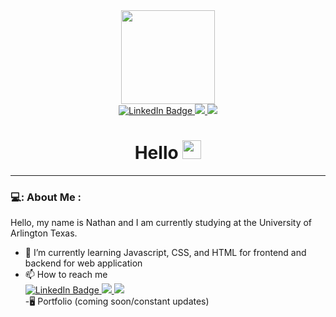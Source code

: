 <div id="header" align="center">
  <img src="https://media.giphy.com/media/ZDTbix65Me1YDNLDF3/giphy.gif" width="150"/>
    <div id="badges" align="center">
    <a href="https://www.linkedin.com/in/nathan-chugito-uta/">
      <img src="https://img.shields.io/badge/LinkedIn-blue?style=for-the-badge&logo=linkedin&logoColor=white" alt="LinkedIn Badge"/>
    </a>
    <a href="your-youtube-URL">
      <img src="https://img.shields.io/badge/Gmail-D14836?style=for-the-badge&logo=gmail&logoColor=white"/>
    </a>
    <a href="your-twitter-URL">
      <img src="https://img.shields.io/badge/Instagram-E4405F?style=for-the-badge&logo=instagram&logoColor=white"/>
    </a>
    <h1>
      Hello 
      <img src="https://media.giphy.com/media/hvRJCLFzcasrR4ia7z/giphy.gif" width="30px"/>
    </h1>
  </div>
</div>


---

### 💻: About Me :
Hello, my name is Nathan and I am currently studying at the University of Arlington Texas. 
- 🌱 I’m currently learning Javascript, CSS, and HTML for frontend and backend for web application
- 📫 How to reach me <div id="badges"><a href="https://www.linkedin.com/in/nathan-chugito-uta/">
      <img src="https://img.shields.io/badge/LinkedIn-blue?style=for-the-badge&logo=linkedin&logoColor=white" alt="LinkedIn Badge"/>
    </a>
    <a href="">
      <img src="https://img.shields.io/badge/Gmail-D14836?style=for-the-badge&logo=gmail&logoColor=white"/>
    </a>
    <a href="https://www.instagram.com/nennechu1/">
      <img src="https://img.shields.io/badge/Instagram-E4405F?style=for-the-badge&logo=instagram&logoColor=white"/>
    </a></div>
-🖥️ Portfolio (coming soon/constant updates)

<!---
Nennechu/Nennechu is a ✨ special ✨ repository because its `README.md` (this file) appears on your GitHub profile.
You can click the Preview link to take a look at your changes.
--->
